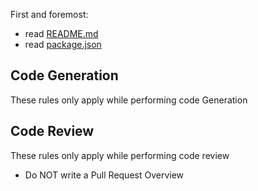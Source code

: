 First and foremost:
- read [README.md](../README.md)
- read [package.json](../package.json)

## Code Generation

These rules only apply while performing code Generation

## Code Review

These rules only apply while performing code review

- Do NOT write a Pull Request Overview
